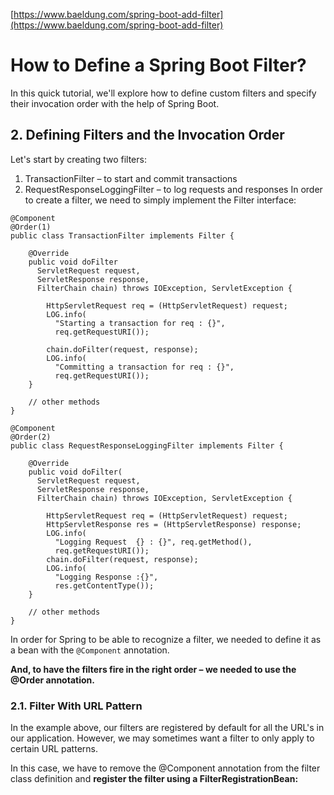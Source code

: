[https://www.baeldung.com/spring-boot-add-filter](https://www.baeldung.com/spring-boot-add-filter)

# How to Define a Spring Boot Filter?


In this quick tutorial, we'll explore how to define custom filters and specify their invocation order with the help of Spring Boot.

## 2. Defining Filters and the Invocation Order
Let's start by creating two filters:

1. TransactionFilter – to start and commit transactions
2. RequestResponseLoggingFilter – to log requests and responses
In order to create a filter, we need to simply implement the Filter interface:

```
@Component
@Order(1)
public class TransactionFilter implements Filter {
 
    @Override
    public void doFilter
      ServletRequest request, 
      ServletResponse response, 
      FilterChain chain) throws IOException, ServletException {
  
        HttpServletRequest req = (HttpServletRequest) request;
        LOG.info(
          "Starting a transaction for req : {}", 
          req.getRequestURI());
  
        chain.doFilter(request, response);
        LOG.info(
          "Committing a transaction for req : {}", 
          req.getRequestURI());
    }
 
    // other methods 
}
```

```
@Component
@Order(2)
public class RequestResponseLoggingFilter implements Filter {
 
    @Override
    public void doFilter(
      ServletRequest request, 
      ServletResponse response, 
      FilterChain chain) throws IOException, ServletException {
  
        HttpServletRequest req = (HttpServletRequest) request;
        HttpServletResponse res = (HttpServletResponse) response;
        LOG.info(
          "Logging Request  {} : {}", req.getMethod(), 
          req.getRequestURI());
        chain.doFilter(request, response);
        LOG.info(
          "Logging Response :{}", 
          res.getContentType());
    }
 
    // other methods
}
```

In order for Spring to be able to recognize a filter, we needed to define it as a bean with the `@Component` annotation.

__And, to have the filters fire in the right order – we needed to use the @Order annotation.__

### 2.1. Filter With URL Pattern

In the example above, our filters are registered by default for all the URL's in our application. However, we may sometimes want a filter to only apply to certain URL patterns.

In this case, we have to remove the @Component annotation from the filter class definition and __register the filter using a FilterRegistrationBean:__



